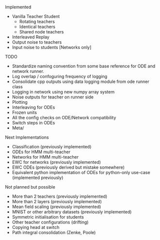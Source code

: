 Implemented

- Vanilla Teacher Student
  - Rotating teachers
  - Identical teachers
  - Shared node teachers
- Interleaved Replay
- Output noise to teachers
- Input noise to students [Networks only]

TODO

- Standardize naming convention from some base reference for ODE and network runner.
- Log overlap / confoguring frequency of logging 
- Consolidate cpp outputs using data logging module from ode runner class
- Logging in network using new numpy array system
- Noise outputs for teacher on runner side
- Plotting
- Interleaving for ODEs
- Frozen units 
- All the config checks on ODE/Network compatibility
- Switch steps in ODEs
- Meta/

Next Implementations

- Classification (previously implemented)
- ODEs for HMM multi-teacher
- Networks for HMM multi-teacher
- EWC for networks (previously implemented)
- EWC ODEs (previously derived but mistake somewhere)
- Equivalent python implementation of ODEs for python-only use-case (implemented previously)

Not planned but possible

- More than 2 teachers (previously implemented)
- More than 2 layers (previously implemented)
- Mean field scaling (previously implemented)
- MNIST or other arbitrary datasets (previously implemented)
- Symmetric initialisation for students
- Other teacher configurations (drifting)
- Copying head at switch
- Path integral consolidation (Zenke, Poole)